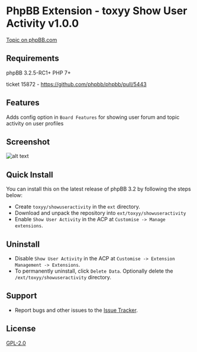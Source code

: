 # PhpBB Extension - toxyy Show User Activity v1.0.0

[Topic on phpBB.com](https://www.phpbb.com/community/viewtopic.php?f=456&t=2491771)

## Requirements

phpBB 3.2.5-RC1+ PHP 7+

ticket 15872 - https://github.com/phpbb/phpbb/pull/5443

## Features

Adds config option in `Board Features` for showing user forum and topic activity on user profiles

## Screenshot

![alt text](https://image.ibb.co/nsxjhq/1mqKC9.png)

## Quick Install

You can install this on the latest release of phpBB 3.2 by following the steps below:

* Create `toxyy/showuseractivity` in the `ext` directory.
* Download and unpack the repository into `ext/toxyy/showuseractivity`
* Enable `Show User Activity` in the ACP at `Customise -> Manage extensions`.

## Uninstall

* Disable `Show User Activity` in the ACP at `Customise -> Extension Management -> Extensions`.
* To permanently uninstall, click `Delete Data`. Optionally delete the `/ext/toxyy/showuseractivity` directory.

## Support

* Report bugs and other issues to the [Issue Tracker](https://github.com/toxyy/showuseractivity/issues).

## License

[GPL-2.0](license.txt)
